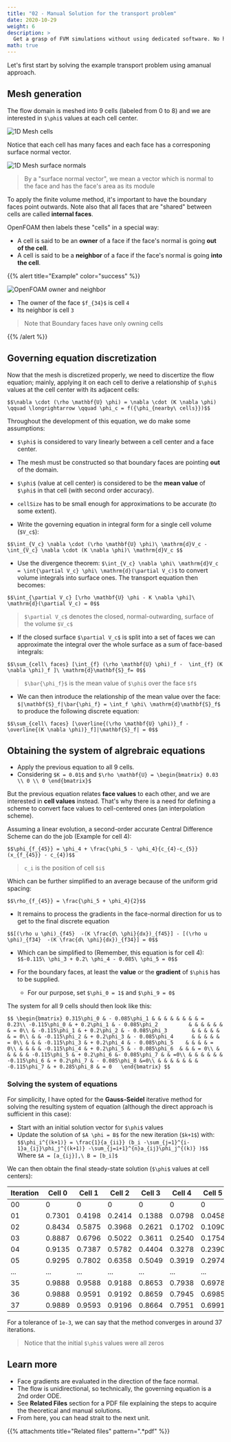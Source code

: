 ```yaml
---
title: "02 - Manual Solution for the transport problem"
date: 2020-10-29
weight: 6
description: >
  Get a grasp of FVM simulations without using dedicated software. No heavy math, I promise.
math: true
---
```


Let's first start by solving the example transport problem using  amanual
approach.

## Mesh generation

The flow domain is meshed into 9 cells (labeled from 0 to 8) and we are
interested in `$\phi$` values at each cell center.

![1D Mesh cells](/course/part-1/img/02.OpenFOAM-Simulation-in-a-nutshell/02-mesh-cells.png)

Notice that each cell has many faces and each face has a corresponing surface
normal vector.

![1D Mesh surface normals](/course/part-1/img/02.OpenFOAM-Simulation-in-a-nutshell/02-mesh-surface-normals.png)

> By a "surface normal vector", we mean a vector which is normal to the face
> and has the face's area as its module

To apply the finite volume method, it's important to have the boundary faces
point outwards. Note also that all faces that are "shared" between cells are
called __internal faces__.

OpenFOAM then labels these "cells" in a special way:

- A cell is said to be an __owner__ of a face if the face's normal is going
  __out of the cell__.
- A cell is said to be a __neighbor__ of a face if the face's normal is going
  __into the cell__.


{{% alert title="Example" color="success" %}}

![OpenFOAM owner and neighbor](/course/part-1/img/02.OpenFOAM-Simulation-in-a-nutshell/02-mesh-surface-normals.png)

- The owner of the face `$f_{34}$` is cell `4`
- Its neighbor is cell `3`

> Note that Boundary faces have only owning cells

{{% /alert %}}

## Governing equation discretization

Now that the mesh is discretized properly, we need to discertize the flow
equation; mainly, applying it on each cell to derive a relationship of `$\phi$`
values at the cell center with its adjacent cells:

`$$\nabla \cdot (\rho \mathbf{U} \phi) = \nabla \cdot (K \nabla \phi)
\qquad \longrightarrow \qquad \phi_c = f({\phi_{nearby\ cells}})$$`

Throughout the development of this equation, we do make some assumptions:

- `$\phi$` is considered to vary linearly between a cell center and a face
  center.
- The mesh must be constructed so that boundary faces are pointing __out__ of
  the domain.
- `$\phi$` (value at cell center) is considered to be the __mean value__ of
  `$\phi$` in that cell (with second order accuracy).
- `cellSize` has to be small enough for approximations to be accurate (to some
  extent).

- Write the governing equation in integral form for a single cell volume 
  (`$V_c$`):

`$$\int_{V_c} \nabla \cdot (\rho \mathbf{U} \phi)\ \mathrm{d}V_c - 
\int_{V_c} \nabla \cdot (K \nabla \phi)\ \mathrm{d}V_c $$`

- Use the divergence theorem: 
  `$\int_{V_c} \nabla \phi\ \mathrm{d}V_c =
  \int{\partial V_c} \phi\ \mathrm{d}(\partial V_c)$` to convert volume integrals
  into surface ones. The transport equation then becomes:
  
`$$\int_{\partial V_c} [\rho \mathbf{U} \phi - K \nabla \phi]\ 
\mathrm{d}(\partial V_c) = 0$$`

> `$\partial V_c$` denotes the closed, normal-outwarding, surface of the volume
> `$V_c$`

- If the closed surface `$\partial V_c$` is split into a set of faces we can
  approximate the integral over the whole surface as a sum of face-based
  integrals:

`$$\sum_{cell\ faces} [\int_{f} (\rho \mathbf{U} \phi)_f - 
\int_{f} (K \nabla \phi)_f ]\ \mathrm{d}\mathbf{S}_f= 0$$`

> `$\bar{\phi_f}$` is the mean value of `$\phi$` over the face `$f$`

- We can then introduce the relationship of the mean value over the face:
  `$|\mathbf{S}_f|\bar{\phi_f} = \int_f \phi\ \mathrm{d}\mathbf{S}_f$`
  to produce the following discrete equation:

`$$\sum_{cell\ faces} [\overline{(\rho \mathbf{U} \phi)}_f -
\overline{(K \nabla \phi)}_f]|\mathbf{S}_f| = 0$$`

## Obtaining the system of algrebraic equations

- Apply the previous equation to all 9 cells.
- Considering `$K = 0.01$` and `$\rho \mathbf{U} = \begin{bmatrix} 0.03 \\ 0 \\ 0 \end{bmatrix}$`

But the previous equation relates __face values__ to each other, and we are
interested in __cell values__ instead. That's why there is a need for defining
a scheme to convert face values to cell-centered ones (an interpolation scheme).

Assuming a linear evolution, a second-order accurate Central Difference Scheme
can do the job (Example for cell 4):

`$$\phi_{f_{45}} = \phi_4 + \frac{\phi_5 - \phi_4}{c_{4}-c_{5}}
(x_{f_{45}} - c_{4})$$`

> `c_i` is the position of cell `$i$`

Which can be further simplified to an average because of the uniform grid
spacing:

`$$\rho_{f_{45}} = \frac{\phi_5 + \phi_4}{2}$$`

- It remains to process the gradients in the face-normal direction for us to
  get to the final discrete equation

`$$[(\rho u \phi)_{f45}  -(K \frac{d\ \phi}{dx})_{f45}] -
[(\rho u \phi)_{f34}  -(K \frac{d\ \phi}{dx})_{f34}] = 0$$`

- Which can be simplified to (Remember, this equation is for cell 4):
`$$-0.115\ \phi_3 + 0.2\ \phi_4 - 0.085\ \phi_5 = 0$$`

- For the boundary faces, at least the __value__ or the __gradient__ of `$\phi$`
  has to be supplied.
  - For our purpose, set `$\phi_0 = 1$` and `$\phi_9 = 0$`

The system for all 9 cells should then look like this:

`$$
\begin{bmatrix}
    0.315\phi_0 & - 0.085\phi_1 & & & & & & & & = 0.23\\
    -0.115\phi_0 & + 0.2\phi_1 & - 0.085\phi_2          & & & & & & & = 0\\
    & -0.115\phi_1 & + 0.2\phi_2 & - 0.085\phi_3        & & & & & & = 0\\
    & & -0.115\phi_2 & + 0.2\phi_3 & - 0.085\phi_4      & & & & & = 0\\
    & & & -0.115\phi_3 & + 0.2\phi_4 & - 0.085\phi_5    & & & & = 0\\
    & & & & -0.115\phi_4 & + 0.2\phi_5 & - 0.085\phi_6  & & & = 0\\
    & & & & & -0.115\phi_5 & + 0.2\phi_6 &- 0.085\phi_7 & & =0\\
    & & & & & & -0.115\phi_6 & + 0.2\phi_7 & - 0.085\phi_8 &=0\\
    & & & & & & & -0.115\phi_7 & + 0.285\phi_8 & = 0  
\end{bmatrix}
$$`

### Solving the system of equations

For simplicity, I have opted for the __Gauss-Seidel__ iterative method for
solving the resulting system of equation (although the direct approach is
sufficient in this case):

- Start with an initial solution vector for `$\phi$` values
- Update the solution of `$A \phi = B$` for the new iteration (`$k+1$`) with:
  `$$\phi_i^{(k+1)} = \frac{1}{a_{ii}} (b_i -\sum_{j=1}^{i-1}a_{ij}\phi_j^{(k+1)}
  -\sum_{j=i+1}^{n}a_{ij}\phi_j^{(k)} )$$`
  Where `$A = [a_{ij}],\ B = [b_i]$`

We can then obtain the final steady-state solution (`$\phi$` values at cell
centers):

| Iteration | Cell 0 | Cell 1 | Cell 2 | Cell 3 | Cell 4 | Cell 5 | Cell 6 | Cell 7 | Cell 8 |
|-----------|--------|--------|--------|--------|--------|--------|--------|--------|--------|
| 00 |        0 |       0 |       0 |     0   |    0    |       0 |      0 |       0 |     0 |
| 01 |  0.7301  | 0.4198  | 0.2414  | 0.1388  | 0.0798  | 0.0458  |0.0263  | 0.0151  | 0.0061|
| 02 |  0.8434  | 0.5875  | 0.3968  | 0.2621  |  0.1702 | 0.1090  |0.0691  | 0.0423  | 0.0171|
| 03 |  0.8887  | 0.6796  | 0.5022  | 0.3611  | 0.2540  | 0.1754  |0.1188  | 0.0756  | 0.0305|
| 04 |  0.9135  | 0.7387  | 0.5782  | 0.4404  | 0.3278  | 0.2390  |0.1695  | 0.1104  | 0.0445|
| 05 |  0.9295  |  0.7802 | 0.6358  | 0.5049  | 0.3919  | 0.2974  |0.2179  | 0.1442  | 0.0582|
| ...|  ...     |    ...  | ...     | ...     | ...     | ...     |...     | ...     | ...   |
| 35 |  0.9888  | 0.9588  | 0.9188  | 0.8653  | 0.7938  | 0.6978  |0.5687  | 0.3946  | 0.1592|
| 36 |  0.9888  | 0.9591  | 0.9192  | 0.8659  | 0.7945  | 0.6985  |0.5694  | 0.3950  | 0.1594|
| 37 |  0.9889  | 0.9593  | 0.9196  | 0.8664  | 0.7951  | 0.6991  |0.5699  | 0.3954  | 0.1595|

For a tolerance of `1e-3`, we can say that the method converges in around 37
iterations.

> Notice that the initial `$\phi$` values were all zeros

## Learn more

- Face gradients are evaluated in the direction of the face normal.
- The flow is unidirectional, so technically, the governing equation is a 2nd order ODE. 
- See **Related Files** section for a PDF file explaining the steps to acquire the theoretical
  and manual solutions.
- From here, you can head strait to the next unit.

{{% attachments title="Related files" pattern=".*pdf" %}}
